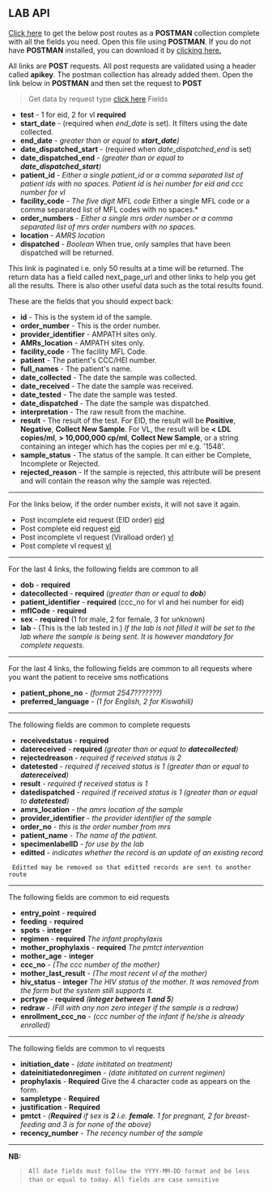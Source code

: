 ## LAB API

[Click here](https://eiddash.nascop.org/download/api) to get the below post routes as a **POSTMAN** collection complete with all the fields you need. Open this file using **POSTMAN**. If you do not have **POSTMAN** installed, you can download it by [clicking here.](https://www.getpostman.com/downloads/)


All links are **POST** requests. All post requests are validated using a header called **apikey**. The postman collection has already added them.
Open the link below in **POSTMAN** and then set the request to **POST** 
> Get data by request type [click here](http://lab.test.nascop.org/api/function)
Fields
- **test** - 1 for eid, 2 for vl **required**
- **start_date** - (required when *end_date* is set). It filters using the date collected.
- **end_date** - *greater than or equal to **start_date**)*
- **date_dispatched_start** - (required when *date_dispatched_end* is set)
- **date_dispatched_end** - *(greater than or equal to **date_dispatched_start**)*
- **patient_id** - *Either a single patient_id or a comma separated list of patient ids with no spaces. Patient id is hei number for eid and ccc number for vl*
- **facility_code** - *The five digit MFL code* Either a single MFL code or a comma separated list of MFL codes with no spaces.*
- **order_numbers** - *Either a single mrs order number or a comma separated list of mrs order numbers with no spaces.*
- **location** - *AMRS location*
- **dispatched** - *Boolean* When true, only samples that have been dispatched will be returned.

This link is paginated i.e. only 50 results at a time will be returned. The return data has a field called next_page_url and other links to help you get all the results. There is also other useful data such as the total results found.

These are the fields that you should expect back:
- **id** - This is the system id of the sample.
- **order_number** - This is the order number.
- **provider_identifier** - AMPATH sites only.
- **AMRs_location** - AMPATH sites only.
- **facility_code** - The facility MFL Code.
- **patient** - The patient's CCC/HEI number.
- **full_names** - The patient's name.
- **date_collected** - The date the sample was collected.
- **date_received** - The date the sample was received.
- **date_tested** - The date the sample was tested.
- **date_dispatched** - The date the sample was dispatched.
- **interpretation** - The raw result from the machine.
- **result** - The result of the test. For EID, the result will be **Positive**, **Negative**, **Collect New Sample**. For VL,  the result will be **< LDL copies/ml**, **> 10,000,000 cp/ml**, **Collect New Sample**, or a string containing an integer which has the copies per ml e.g. '1548'.
- **sample_status** - The status of the sample. It can either be Complete, Incomplete or Rejected.
- **rejected_reason** - If the sample is rejected, this attribute will be present and will contain the reason why the sample was rejected.

---
For the links below, if the order number exists, it will not save it again.
- Post incomplete eid request (EID order) [eid](http://lab.test.nascop.org/api/eid)
- Post complete eid request [eid](http://lab.test.nascop.org/api/eid_complete)
- Post incomplete vl request (Viralload order) [vl](http://lab.test.nascop.org/api/vl)
- Post complete vl request [vl](http://lab.test.nascop.org/api/vl_complete)

---
For the last 4 links, the following fields are common to all
 - **dob** - **required**
 - **datecollected** -  **required**  *(greater than or equal to **dob**)*
 - **patient_identifier** -  **required** (ccc_no for vl and hei number for eid)
 - **mflCode** -  **required**
 - **sex** -  **required** (1 for male, 2 for female, 3 for unknown)
 - **lab** - (This is the lab tested in.) *If the lab is not filled it will be set to the lab where the sample is being sent. It is however mandatory for complete requests.*

---
For the last 4 links, the following fields are common to all requests where you want the patient to receive sms notfications
 - **patient_phone_no** -  *(format 2547???????)*
 - **preferred_language** - *(1 for English, 2 for Kiswahili)*

---
The following fields are common to complete requests 
- **receivedstatus** - **required**
- **datereceived** - **required**  *(greater than or equal to **datecollected**)*
- **rejectedreason** - *required if received status is 2*
- **datetested** - *required if received status is 1*  *(greater than or equal to **datereceived**)*
- **result** - *required if received status is 1*
- **datedispatched** - *required if received status is 1*  *(greater than or equal to **datetested**)*
- **amrs_location** - *the amrs location of the sample*
- **provider_identifier** - *the provider identifier of the sample*
- **order_no** - *this is the order number from mrs*
- **patient_name** - *The name of the patient.*
- **specimenlabelID** - *for use by the lab*
- **editted** - *indicates whether the record is an update of an existing record*

` Editted may be removed so that editted records are sent to another route`

---
The following fields are common to eid requests
 - **entry_point** - **required**
 - **feeding** - **required**
 - **spots** - **integer**
 - **regimen** - **required** *The infant prophylaxis*
 - **mother_prophylaxis** - **required** *The pmtct intervention*
 - **mother_age** - **integer**
 - **ccc_no** - *(The ccc number of the mother)*
 - **mother_last_result** - *(The most recent vl of the mother)*
 - **hiv_status** - **integer** *The HIV status of the mother. It was removed from the form but the system still supports it.*
 - **pcrtype** - **required**  *(**integer between 1 and 5**)*
 - **redraw** - *(Fill with any non zero integer if the sample is a redraw)*
 - **enrollment_ccc_no** - *(ccc number of the infant if he/she is already enrolled)*

---
The following fields are common to vl requests
 - **initiation_date** - *(date inititated on treatment)*
 - **dateinitiatedonregimen** - *(date inititated on current regimen)*
 - **prophylaxis** - **Required** Give the 4 character code as appears on the form.
 - **sampletype** - **Required**
 - **justification** - **Required**
 - **pmtct** - *(**Required** if sex is **2** i.e. **female**. 1 for pregnant, 2 for breast-feeding and 3 is for none of the above)*
 - **recency_number** - *The recency number of the sample*


---
**NB:**
>`All date fields must follow the YYYY-MM-DD format and be less than or equal to today.`
>`All fields are case sensitive`



